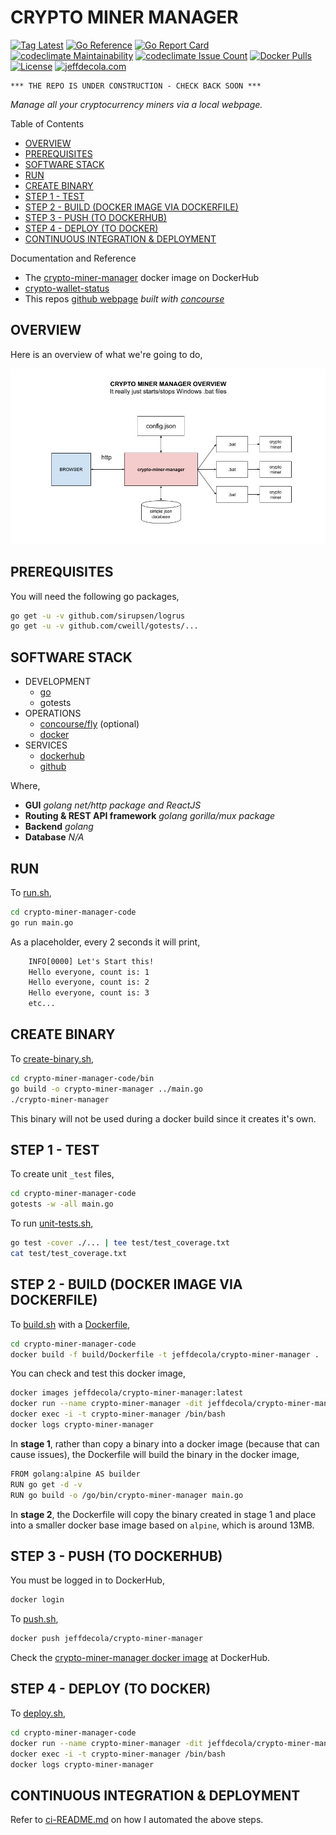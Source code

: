 # CRYPTO MINER MANAGER

[![Tag Latest](https://img.shields.io/github/v/tag/jeffdecola/crypto-miner-manager)](https://github.com/JeffDeCola/crypto-miner-manager/tags)
[![Go Reference](https://pkg.go.dev/badge/github.com/JeffDeCola/crypto-miner-manager.svg)](https://pkg.go.dev/github.com/JeffDeCola/crypto-miner-manager)
[![Go Report Card](https://goreportcard.com/badge/github.com/JeffDeCola/crypto-miner-manager)](https://goreportcard.com/report/github.com/JeffDeCola/crypto-miner-manager)
[![codeclimate Maintainability](https://api.codeclimate.com/v1/badges/e4c4da438116f22cb411/maintainability)](https://codeclimate.com/github/JeffDeCola/crypto-miner-manager/maintainability)
[![codeclimate Issue Count](https://codeclimate.com/github/JeffDeCola/crypto-miner-manager/badges/issue_count.svg)](https://codeclimate.com/github/JeffDeCola/crypto-miner-manager/issues)
[![Docker Pulls](https://badgen.net/docker/pulls/jeffdecola/crypto-miner-manager?icon=docker&label=pulls)](https://hub.docker.com/r/jeffdecola/crypto-miner-manager/)
[![License](http://img.shields.io/:license-mit-blue.svg)](http://jeffdecola.mit-license.org)
[![jeffdecola.com](https://img.shields.io/badge/website-jeffdecola.com-blue)](https://jeffdecola.com)

```text
*** THE REPO IS UNDER CONSTRUCTION - CHECK BACK SOON ***
```

_Manage all your cryptocurrency miners via a local webpage._

Table of Contents

* [OVERVIEW](https://github.com/JeffDeCola/crypto-miner-manager#overview)
* [PREREQUISITES](https://github.com/JeffDeCola/crypto-miner-manager#prerequisites)
* [SOFTWARE STACK](https://github.com/JeffDeCola/crypto-miner-manager#software-stack)
* [RUN](https://github.com/JeffDeCola/crypto-miner-manager#run)
* [CREATE BINARY](https://github.com/JeffDeCola/crypto-miner-manager#create-binary)
* [STEP 1 - TEST](https://github.com/JeffDeCola/crypto-miner-manager#step-1---test)
* [STEP 2 - BUILD (DOCKER IMAGE VIA DOCKERFILE)](https://github.com/JeffDeCola/crypto-miner-manager#step-2---build-docker-image-via-dockerfile)
* [STEP 3 - PUSH (TO DOCKERHUB)](https://github.com/JeffDeCola/crypto-miner-manager#step-3---push-to-dockerhub)
* [STEP 4 - DEPLOY (TO DOCKER)](https://github.com/JeffDeCola/crypto-miner-manager#step-4---deploy-to-docker)
* [CONTINUOUS INTEGRATION & DEPLOYMENT](https://github.com/JeffDeCola/crypto-miner-manager#continuous-integration--deployment)

Documentation and Reference

* The
  [crypto-miner-manager](https://hub.docker.com/r/jeffdecola/crypto-miner-manager)
  docker image on DockerHub
* [crypto-wallet-status](https://github.com/JeffDeCola/crypto-wallet-status)
* This repos
  [github webpage](https://jeffdecola.github.io/crypto-miner-manager/)
  _built with
  [concourse](https://github.com/JeffDeCola/crypto-miner-manager/blob/master/ci-README.md)_

## OVERVIEW

Here is an overview of what we're going to do,

![IMAGE - crypto-miner-manager-overview - IMAGE](docs/pics/crypto-miner-manager-overview.jpg)

## PREREQUISITES

You will need the following go packages,

```bash
go get -u -v github.com/sirupsen/logrus
go get -u -v github.com/cweill/gotests/...
```

## SOFTWARE STACK

* DEVELOPMENT
  * [go](https://github.com/JeffDeCola/my-cheat-sheets/tree/master/software/development/languages/go-cheat-sheet)
  * gotests
* OPERATIONS
  * [concourse/fly](https://github.com/JeffDeCola/my-cheat-sheets/tree/master/software/operations/continuous-integration-continuous-deployment/concourse-cheat-sheet)
    (optional)
  * [docker](https://github.com/JeffDeCola/my-cheat-sheets/tree/master/software/operations/orchestration/builds-deployment-containers/docker-cheat-sheet)
* SERVICES
  * [dockerhub](https://hub.docker.com/)
  * [github](https://github.com/)

Where,

* **GUI**
  _golang net/http package and ReactJS_
* **Routing & REST API framework**
  _golang gorilla/mux package_
* **Backend**
  _golang_
* **Database**
  _N/A_

## RUN

To
[run.sh](https://github.com/JeffDeCola/crypto-miner-manager/blob/master/crypto-miner-manager-code/run.sh),

```bash
cd crypto-miner-manager-code
go run main.go
```

As a placeholder, every 2 seconds it will print,

```txt
    INFO[0000] Let's Start this!
    Hello everyone, count is: 1
    Hello everyone, count is: 2
    Hello everyone, count is: 3
    etc...
```

## CREATE BINARY

To
[create-binary.sh](https://github.com/JeffDeCola/crypto-miner-manager/blob/master/crypto-miner-manager-code/bin/create-binary.sh),

```bash
cd crypto-miner-manager-code/bin
go build -o crypto-miner-manager ../main.go
./crypto-miner-manager
```

This binary will not be used during a docker build
since it creates it's own.

## STEP 1 - TEST

To create unit `_test` files,

```bash
cd crypto-miner-manager-code
gotests -w -all main.go
```

To run
[unit-tests.sh](https://github.com/JeffDeCola/crypto-miner-manager/tree/master/crypto-miner-manager-code/test/unit-tests.sh),

```bash
go test -cover ./... | tee test/test_coverage.txt
cat test/test_coverage.txt
```

## STEP 2 - BUILD (DOCKER IMAGE VIA DOCKERFILE)

To
[build.sh](https://github.com/JeffDeCola/crypto-miner-manager/blob/master/crypto-miner-manager-code/build/build.sh)
with a
[Dockerfile](https://github.com/JeffDeCola/crypto-miner-manager/blob/master/crypto-miner-manager-code/build/Dockerfile),

```bash
cd crypto-miner-manager-code
docker build -f build/Dockerfile -t jeffdecola/crypto-miner-manager .
```

You can check and test this docker image,

```bash
docker images jeffdecola/crypto-miner-manager:latest
docker run --name crypto-miner-manager -dit jeffdecola/crypto-miner-manager
docker exec -i -t crypto-miner-manager /bin/bash
docker logs crypto-miner-manager
```

In **stage 1**, rather than copy a binary into a docker image (because
that can cause issues), the Dockerfile will build the binary in the
docker image,

```bash
FROM golang:alpine AS builder
RUN go get -d -v
RUN go build -o /go/bin/crypto-miner-manager main.go
```

In **stage 2**, the Dockerfile will copy the binary created in
stage 1 and place into a smaller docker base image based
on `alpine`, which is around 13MB.

## STEP 3 - PUSH (TO DOCKERHUB)

You must be logged in to DockerHub,

```bash
docker login
```

To
[push.sh](https://github.com/JeffDeCola/crypto-miner-manager/blob/master/crypto-miner-manager-code/push/push.sh),

```bash
docker push jeffdecola/crypto-miner-manager
```

Check the
[crypto-miner-manager docker image](https://hub.docker.com/r/jeffdecola/crypto-miner-manager)
at DockerHub.

## STEP 4 - DEPLOY (TO DOCKER)

To
[deploy.sh](https://github.com/JeffDeCola/crypto-miner-manager/blob/master/crypto-miner-manager-code/deploy/deploy.sh),

```bash
cd crypto-miner-manager-code
docker run --name crypto-miner-manager -dit jeffdecola/crypto-miner-manager
docker exec -i -t crypto-miner-manager /bin/bash
docker logs crypto-miner-manager
```

## CONTINUOUS INTEGRATION & DEPLOYMENT

Refer to
[ci-README.md](https://github.com/JeffDeCola/crypto-miner-manager/blob/master/ci-README.md)
on how I automated the above steps.

